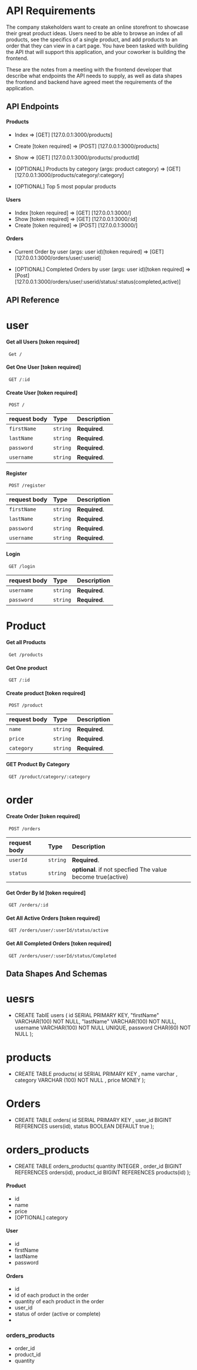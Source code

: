 # API Requirements

The company stakeholders want to create an online storefront to showcase their great product ideas. Users need to be able to browse an index of all products, see the specifics of a single product, and add products to an order that they can view in a cart page. You have been tasked with building the API that will support this application, and your coworker is building the frontend.

These are the notes from a meeting with the frontend developer that describe what endpoints the API needs to supply, as well as data shapes the frontend and backend have agreed meet the requirements of the application.

## API Endpoints
#### Products 

- Index => [GET] [127.0.0.1:3000/products] 
- Create [token required] => [POST] [127.0.0.1:3000/products]
- Show => [GET] [127.0.0.1:3000/products/:productId] 

- [OPTIONAL] Products by category (args: product category) => [GET] [127.0.0.1:3000/products/category/:category]
- [OPTIONAL] Top 5 most popular products

#### Users

- Index  [token required] => [GET] [127.0.0.1:3000/]
- Show  [token required] => [GET] [127.0.0.1:3000/:id]
- Create [token required] => [POST] [127.0.0.1:3000/]

#### Orders

- Current Order by user (args: user id)[token required] => [GET] [127.0.0.1:3000/orders/user/:userid]

- [OPTIONAL] Completed Orders by user (args: user id)[token required] => [Post] [127.0.0.1:3000/orders/user/:userid/status/:status(completed,active)]


## API Reference 

# user
#### Get all Users [token required]

 ```http
  Get / 
```


#### Get One User [token required]

 ```http
  GET /:id 
```
#### Create User [token required]

 ```http
  POST /
```

| request body       | Type     | Description                       |
| :--------          | :------- | :-------------------------------- |
| `firstName`     | `string` | **Required**. |
| `lastName`     | `string` | **Required**.  |
| `password`     | `string` | **Required**.  |
| `username`     | `string` | **Required**.  |

#### Register

 ```http
  POST /register 
```
| request body       | Type     | Description                       |
| :--------          | :------- | :-------------------------------- |
| `firstName`     | `string` | **Required**. |
| `lastName`     | `string` | **Required**.  |
| `password`     | `string` | **Required**.  |
| `username`     | `string` | **Required**.  |



#### Login

 ```http
  GET /login 
```
| request body       | Type     | Description                       |
| :--------          | :------- | :-------------------------------- |
| `username`     | `string` | **Required**.  |
| `password`     | `string` | **Required**.  |




# Product


#### Get all Products 

 ```http
  Get /products 
```


#### Get One product 

 ```http
  GET /:id 
```
#### Create product [token required]

 ```http
  POST /product
```

| request body       | Type     | Description                       |
| :--------          | :------- | :-------------------------------- |
| `name`     | `string` | **Required**. |
| `price`     | `string` | **Required**.  |
| `category`     | `string` | **Required**.  |


#### GET Product By Category 

 ```http
  GET /product/category/:category
```


# order

#### Create Order [token required]

 ```http
  POST /orders 
```
| request body       | Type     | Description                       |
| :--------          | :------- | :-------------------------------- |
| `userId`     | `string` | **Required**. |
| `status`     | `string` | **optional**. if not specfied The value become true(active)  |

#### Get Order By Id [token required]

 ```http
  GET /orders/:id 
```

#### Get All Active Orders [token required]

 ```http
  GET /orders/user/:userId/status/active
```

#### Get All Completed Orders [token required]

 ```http
  GET /orders/user/:userId/status/Completed
```



## Data Shapes And Schemas

# uesrs
-   CREATE TablE users (
        id SERIAL PRIMARY KEY,
        "firstName" VARCHAR(100) NOT NULL,
        "lastName" VARCHAR(100) NOT NULL,
        username VARCHAR(100) NOT NULL UNIQUE,
        password CHAR(60) NOT NULL
    );

# products
-   CREATE TABLE products(
        id SERIAL PRIMARY KEY  ,
        name varchar ,
        category VARCHAR (100) NOT NULL ,
        price MONEY
    ); 

# Orders
-   CREATE TABLE  orders(
        id SERIAL PRIMARY KEY ,
        user_id BIGINT REFERENCES users(id),
        status BOOLEAN DEFAULT true
    );

# orders_products
-   CREATE TABLE  orders_products(
        quantity INTEGER ,
        order_id BIGINT REFERENCES orders(id),
        product_id BIGINT REFERENCES products(id)
    );




#### Product 
- id
- name
- price
- [OPTIONAL] category

#### User 
- id
- firstName
- lastName
- password

#### Orders 

- id
- id of each product in the order
- quantity of each product in the order
- user_id
- status of order (active or complete)
- 
### orders_products 
- order_id
- product_id
- quantity

